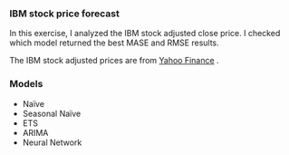 ###  IBM stock price forecast

In this exercise, I analyzed the IBM stock adjusted close price. I checked which model returned the best MASE and RMSE results.

The IBM stock adjusted prices are from <a href="https://finance.yahoo.com/quote/IBM/history/" target="_blank">Yahoo Finance</a> .

###  Models
- Naïve
- Seasonal Naïve
- ETS
- ARIMA
- Neural Network
